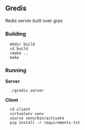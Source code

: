 
## Gredis

Redis server built over grpc

### Building

```
  mkdir build
  cd build
  cmake ..
  make
```

### Running

**Server**

```
  ./gredis_server
```

**Client**

```
  cd client
  virtualenv venv
  source venv/bin/activate
  pip install -r requirements.txt
```






